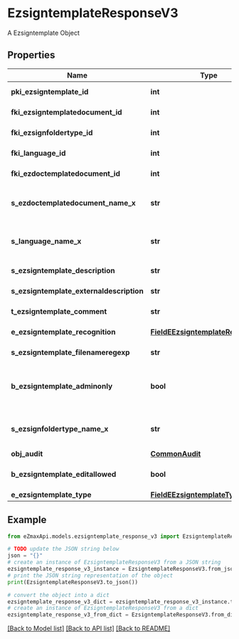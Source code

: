 # EzsigntemplateResponseV3

A Ezsigntemplate Object

## Properties

Name | Type | Description | Notes
------------ | ------------- | ------------- | -------------
**pki_ezsigntemplate_id** | **int** | The unique ID of the Ezsigntemplate | 
**fki_ezsigntemplatedocument_id** | **int** | The unique ID of the Ezsigntemplatedocument | [optional] 
**fki_ezsignfoldertype_id** | **int** | The unique ID of the Ezsignfoldertype. | [optional] 
**fki_language_id** | **int** | The unique ID of the Language.  Valid values:  |Value|Description| |-|-| |1|French| |2|English| | 
**fki_ezdoctemplatedocument_id** | **int** | The unique ID of the Ezdoctemplatedocument | [optional] 
**s_ezdoctemplatedocument_name_x** | **str** | The name of the Ezdoctemplatedocument in the language of the requester | [optional] 
**s_language_name_x** | **str** | The Name of the Language in the language of the requester | 
**s_ezsigntemplate_description** | **str** | The description of the Ezsigntemplate | 
**s_ezsigntemplate_externaldescription** | **str** | The external description of the Ezsigntemplate | [optional] 
**t_ezsigntemplate_comment** | **str** | The comment of the Ezsigntemplate | [optional] 
**e_ezsigntemplate_recognition** | [**FieldEEzsigntemplateRecognition**](FieldEEzsigntemplateRecognition.md) |  | [optional] [default to FieldEEzsigntemplateRecognition.NO]
**s_ezsigntemplate_filenameregexp** | **str** | The filename regexp of the Ezsigntemplate. | [optional] 
**b_ezsigntemplate_adminonly** | **bool** | Whether the Ezsigntemplate can be accessed by admin users only (eUserType&#x3D;Normal) | 
**s_ezsignfoldertype_name_x** | **str** | The name of the Ezsignfoldertype in the language of the requester | [optional] 
**obj_audit** | [**CommonAudit**](CommonAudit.md) |  | 
**b_ezsigntemplate_editallowed** | **bool** | Whether the Ezsigntemplate if allowed to edit or not | 
**e_ezsigntemplate_type** | [**FieldEEzsigntemplateType**](FieldEEzsigntemplateType.md) |  | [optional] 

## Example

```python
from eZmaxApi.models.ezsigntemplate_response_v3 import EzsigntemplateResponseV3

# TODO update the JSON string below
json = "{}"
# create an instance of EzsigntemplateResponseV3 from a JSON string
ezsigntemplate_response_v3_instance = EzsigntemplateResponseV3.from_json(json)
# print the JSON string representation of the object
print(EzsigntemplateResponseV3.to_json())

# convert the object into a dict
ezsigntemplate_response_v3_dict = ezsigntemplate_response_v3_instance.to_dict()
# create an instance of EzsigntemplateResponseV3 from a dict
ezsigntemplate_response_v3_from_dict = EzsigntemplateResponseV3.from_dict(ezsigntemplate_response_v3_dict)
```
[[Back to Model list]](../README.md#documentation-for-models) [[Back to API list]](../README.md#documentation-for-api-endpoints) [[Back to README]](../README.md)



